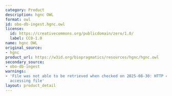 ```yaml
---
category: Product
description: hgnc OWL
format: owl
id: obo-db-ingest.hgnc.owl
license:
  id: https://creativecommons.org/publicdomain/zero/1.0/
  label: CC0-1.0
name: hgnc OWL
original_source:
- hgnc
product_url: https://w3id.org/biopragmatics/resources/hgnc/hgnc.owl
secondary_source:
- obo-db-ingest
warnings:
- 'File was not able to be retrieved when checked on 2025-08-30: HTTP 404 error when
  accessing file'
layout: product_detail
---
```

